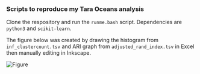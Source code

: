 ### Scripts to reproduce my Tara Oceans analysis

Clone the respository and run the `runme.bash` script. Dependencies are `python3` and `scikit-learn`.

The figure below was created by drawing the histogram from `inf_clustercount.tsv` and ARI graph from `adjusted_rand_index.tsv` in Excel then manually editing in Inkscape.



![Figure](http://drive5.com/images/tara_oceans_figure.svg)
